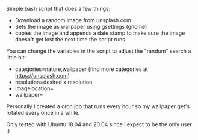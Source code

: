 Simple bash script that does a few things:
- Download a random image from unsplash.com
- Sets the image as wallpaper using gsettings (gnome)
- copies the image and appends a date stamp to make sure the image doesn't get lost the next time the script runs

You can change the variables in the script to adjust the "random" search a little bit:
- categories=nature,wallpaper (find more categories at https://unsplash.com)
- resolution=desired x resolution
- imagelocation=<insert directory that you want to use for the image>
- wallpaper=<insert file name of the wallpaper>

Personally I created a cron job that runs every hour so my wallpaper get's rotated every once in a while.

Only tested with Ubuntu 18.04 and 20.04 since I expect to be the only user :)
